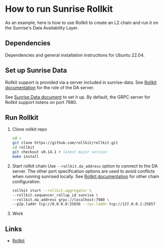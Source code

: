 # How to run Sunrise Rollkit

As an example, here is how to use Rollkit to create an L2 chain and run it on the Sunrise's Data Availability Layer.

## Dependencies

Dependencies and general installation instructions for Ubuntu 22.04.

## Set up Sunrise Data

Rollkit support is provided via a server included in sunrise-data.
See [Rollkit documentation](https://rollkit.dev/tutorials/da/overview) for the role of the DA server.

See [Sunrise Data document](./sunrise-data.md) to set it up.
By default, the GRPC server for Rollkit support listens on port 7980.

## Run Rollkit

1. Clone rollkit repo

   ```bash
   cd ~
   git clone https://github.com/rollkit/rollkit.git
   cd rollkit
   git checkout v0.14.1 # latest major version
   make install
   ```

1. Start rollkit chain
  Use `--rollkit.da_address` option to connect to the DA server.
  The other port specification options are used to avoid conflicts when running sunrised locally.
  See [Rollkit documentation](https://rollkit.dev/) for other chain configuration.

   ```bash
   rollkit start --rollkit.aggregator \
   --rollkit.sequencer_rollup_id sunrise \
   --rollkit.da_address grpc://localhost:7980 \
   --p2p.laddr tcp://0.0.0.0:25656 --rpc.laddr tcp://127.0.0.1:25657
   ```

1. Work

## Links

- [Rollkit](https://rollkit.dev/learn/intro)

